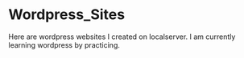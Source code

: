 # Wordpress_Sites

Here are wordpress websites I created on localserver. I am currently learning wordpress by practicing.
